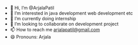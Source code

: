- 👋 Hi, I’m @ArjalaPatil
- 👀 I’m interested in java development web development etc
- 🌱 I’m currently doing internship
- 💞️ I’m looking to collaborate on development project
- 📫 How to reach me arjalapatil@gmail.com
- 😄 Pronouns: Arjala


<!---
ArjalaPatil/ArjalaPatil is a ✨ special ✨ repository because its `README.md` (this file) appears on your GitHub profile.
You can click the Preview link to take a look at your changes.
--->
